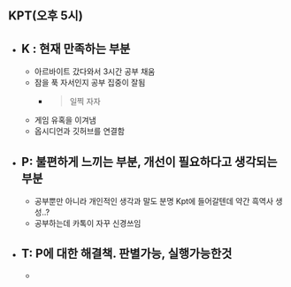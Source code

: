 ## KPT(오후 5시)
- ## K : 현재 만족하는 부분
	- 아르바이트 갔다와서 3시간 공부 채움
	- 잠을 푹 자서인지 공부 집중이 잘됨
		- > 일찍 자자
	- 게임 유혹을 이겨냄
	- 옵시디언과 깃허브를 연결함
- ## P: 불편하게 느끼는 부분, 개선이 필요하다고 생각되는 부분
	- 공부뿐만 아니라 개인적인 생각과 말도 분명 Kpt에 들어갈텐데 약간 흑역사 생성..?
	- 공부하는데 카톡이 자꾸 신경쓰임
- ## T: P에 대한 해결책. 판별가능, 실행가능한것
	- 
